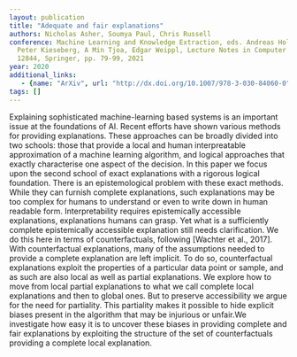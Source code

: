 ```yaml
---
layout: publication
title: "Adequate and fair explanations"
authors: Nicholas Asher, Soumya Paul, Chris Russell
conference: Machine Learning and Knowledge Extraction, eds. Andreas Holzinger,
  Peter Kieseberg, A Min Tjoa, Edgar Weippl, Lecture Notes in Computer Science
  12844, Springer, pp. 79-99, 2021
year: 2020
additional_links: 
   - {name: "ArXiv", url: "http://dx.doi.org/10.1007/978-3-030-84060-0"}
tags: []
---
```

Explaining sophisticated machine-learning based systems is an important issue
at the foundations of AI. Recent efforts have shown various methods for
providing explanations. These approaches can be broadly divided into two
schools: those that provide a local and human interpreatable approximation of a
machine learning algorithm, and logical approaches that exactly characterise
one aspect of the decision. In this paper we focus upon the second school of
exact explanations with a rigorous logical foundation. There is an
epistemological problem with these exact methods. While they can furnish
complete explanations, such explanations may be too complex for humans to
understand or even to write down in human readable form. Interpretability
requires epistemically accessible explanations, explanations humans can grasp.
Yet what is a sufficiently complete epistemically accessible explanation still
needs clarification. We do this here in terms of counterfactuals, following
[Wachter et al., 2017]. With counterfactual explanations, many of the
assumptions needed to provide a complete explanation are left implicit. To do
so, counterfactual explanations exploit the properties of a particular data
point or sample, and as such are also local as well as partial explanations. We
explore how to move from local partial explanations to what we call complete
local explanations and then to global ones. But to preserve accessibility we
argue for the need for partiality. This partiality makes it possible to hide
explicit biases present in the algorithm that may be injurious or unfair.We
investigate how easy it is to uncover these biases in providing complete and
fair explanations by exploiting the structure of the set of counterfactuals
providing a complete local explanation.